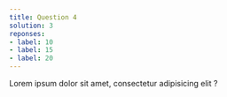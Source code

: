 ```yaml
---
title: Question 4
solution: 3
reponses:
- label: 10
- label: 15
- label: 20
---
```

Lorem ipsum dolor sit amet, consectetur adipisicing elit ?
